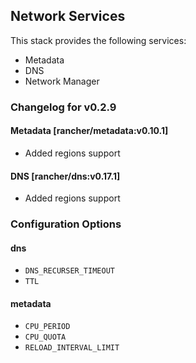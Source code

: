 ## Network Services

This stack provides the following services:

* Metadata
* DNS
* Network Manager

### Changelog for v0.2.9

#### Metadata [rancher/metadata:v0.10.1]
* Added regions support

#### DNS [rancher/dns:v0.17.1]
* Added regions support

### Configuration Options

#### dns

* `DNS_RECURSER_TIMEOUT`
* `TTL`

#### metadata

* `CPU_PERIOD`
* `CPU_QUOTA`
* `RELOAD_INTERVAL_LIMIT`

